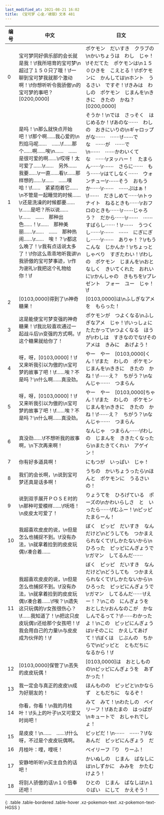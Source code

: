 ```yaml
---
last_modified_at: 2021-08-21 16:02
title: 《宝可梦 心金／魂银》文本 481
---
```

| 编号 | 中文 | 日文 |
| ---- | ---- | ---- |
| 0 | 宝可梦同好俱乐部的会长就是我！\f我所培育的宝可梦\n超过了１５０只了哦！\f一聊到宝可梦我就那个激动啊！\f你想听听令我骄傲\n的宝可梦的事吧？[0200,0000] | ポケモン　だいすき　クラブの\nかいちょうは　わし　じゃ！\fそだてた　ポケモンは\n１５０ひきを　こえとる！\fポケモンに　かんしては\nホント　うるさい　ですぞ！\fきみは　わしの　ポケモン　じまんを\nききに　きたの　かね？[0200,0000] |
| 1 | 是吗！\n那么就快点开始吧！\f那个啊……我心爱的\n烈焰马呢……　……\f……那个……啊……唉\n……　……是很可爱的啊……\r哎呀！太可爱了……\r……　另外……　我要……\r一直……看\r……那样想的……\r……　……噗哈！\f……　紧紧抱着它……\n不管是一起睡觉的时候……\r还是洗澡的时候都要……\r……是吧？所以说……\r……　……　那种出色……！\r……　那种美丽……\r……　……　那种热闹……\r……　唉！？\r都这么晚了！\r我有点话说太多了！\f你这么乖乖地听我讲\n我骄傲的宝可梦事迹，\r作为谢礼\r我把这个礼物给你！\f | そうか！\nでは　さっそく　はじめるか！\fあのな⋯⋯　わしの　おきにいりの\nギャロップがな⋯⋯　⋯⋯\f⋯⋯でな　⋯⋯が　⋯⋯で\n⋯⋯　⋯⋯かわいくてな　⋯⋯\rヌッハー！　たまらん⋯⋯\r⋯⋯　さらに⋯⋯　もう⋯⋯\rはてしなく⋯⋯　ウォンチュー\r⋯⋯そう　おもうか⋯⋯\r⋯⋯　⋯⋯ぷはぁ！\f⋯⋯　だきしめて⋯⋯\nトゥナイト　ねるときも⋯⋯\rおフロのときも⋯⋯\r⋯⋯じゃろう？　だから⋯⋯\r⋯⋯　⋯⋯　すばらし⋯⋯！\r⋯⋯　うつくし⋯⋯\r⋯⋯　⋯⋯　にぎにぎし⋯⋯\r⋯⋯　ありゃ！？\rもう　こんな　じかんか！\rちょっと　しゃべり　すぎたわい！\fわしの　ポケモン　じまんを\nおとなしく　きいてくれた　おれいに\rかんしゃの　きもちを\rプレゼント　フォー　ユー　じゃ！\f |
| 2 | [0103,0000]得到了\n神奇糖果！ | [0103,0000]は\nふしぎなアメを　もらった！ |
| 3 | 这是能使宝可梦变强的神奇糖果！\f我比较喜欢通过一起战斗后\n变强的方式啊。\f这个糖果就给你了！ | ポケモンが　つよくなる\nふしぎなアメ　じゃ！\fいっしょに　たたかって\nつよくなる　ほうが\rわしは　すきなのでな\fその　アメは　きみに　あげよう！ |
| 4 | 呀，呀，[0103,0000]！\f又来听我引以为傲的\n宝可梦的故事了吧！\f……唉？不是吗？\n什么啊……真没劲。 | やー　やー　[0103,0000]くん！\fまた　わしの　ポケモン　じまんを\nききに　きたの　かね！\f⋯⋯え？　ちがう？\nなんじゃ⋯⋯　つまらん |
| 5 | 呀，呀，[0103,0000]！\f又来听我引以为傲的\n宝可梦的故事了吧！\f……唉？不是吗？\n什么啊……真没劲。 | やー　やー　[0103,0000]ちゃん！\fまた　わしの　ポケモン　じまんを\nききに　きたの　かね！\f⋯⋯え？　ちがう？\nなんじゃ⋯⋯　つまらん |
| 6 | 真没劲……\f不想听我的故事啊，\n下次再来啊！ | なんじゃ　つまらん⋯⋯\fわしの　じまんを　ききたくなったら\nまたきてくれい　アゲイン！ |
| 7 | 你有好多道具啊！ | にもつが　いっぱい　じゃ！ |
| 8 | 我们的会长啊，\n说到宝可梦还真是话多啊！ | うちの　かいちょうったら\nほんと　ポケモンに　うるさいの！ |
| 9 | 说到双手展开ＰＯＳＥ时的\n那种可爱模样……\f呒唔！\n皮皮太可爱了！ | りょうてを　ひろげている　ポーズの\nかわいらしさ　と　いったら⋯⋯\fむふー！\nピッピ　たまらーん！ |
| 10 | 我超喜欢皮皮的说，\n但是怎么也捕捉不到。\f没有办法，\n就拿着捡到的皮皮玩偶\r凑合着…… | ぼく　ピッピ　だいすき　なんだけど\nどうしても　つかまえられなくて\fしかたないから\nひろった　ピッピにんぎょうで\rガマン　してるんだ⋯⋯ |
| 11 | 我超喜欢皮皮的说，\n但是怎么也捕捉不到。\f没有办法，\n就拿着捡到的皮皮玩偶\r凑合着……\f唉？\n遗失这只玩偶的\r女孩很伤心？\f……我知道了！\n把这只皮皮玩偶\r还给那个女孩吧！\f我会用自己的力量\n与皮皮成为伙伴的！\f | ぼく　ピッピ　だいすき　なんだけど\nどうしても　つかまえられなくて\fしかたないから\nひろった　ピッピにんぎょうで\rガマン　してるんだ⋯⋯\fえー！？\nこの　にんぎょうを　おとした\rおんなのこが　かなしんでるって？\f⋯⋯わかったよ！\nこの　ピッピにんぎょうは\rそのこに　かえしてあげて！\fぼくは　じぶんの　ちからで\nピッピと　ともだちに　なるから！\f |
| 12 | [0103,0000]保管了\n丟失的皮皮玩偶！ | [0103,0000]は　おとしもの　の\nピッピにんぎょうを　あずかった！ |
| 13 | 我一定会与真正的皮皮\n成为好朋友的！ | ほんものの　ピッピと\nかならず　ともだちに　なるぞ！ |
| 14 | 你看，你看！\n我的月桂叶！\f头上的叶子\n又可爱又时尚吧！ | みて　みて！\nわたしの　ベイリーフ！\fあたまの　はっぱが\nキュートで　おしゃれでしょ！ |
| 15 | 是皮皮！\n……　……\f什么呀，不过是个皮皮玩偶啊。 | ピッピだ！\n⋯⋯　⋯⋯？\fなあんだ　ピッピにんぎょう　だ |
| 16 | 月桂叶：哩，哩呒！ | ベイリーフ『り　りーふ！ |
| 17 | 安静地听听\n买主自负的话吧！ | かいぬしの　じまん　ばなしには\nしずかに　みみを　かたむけよう！ |
| 18 | 将别人骄傲的话\n１０倍奉还吧！ | ひとの　じまん　ばなしは\n１０ばい　にして　かえそう！ |
{: .table .table-bordered .table-hover .xz-pokemon-text .xz-pokemon-text-HGSS }